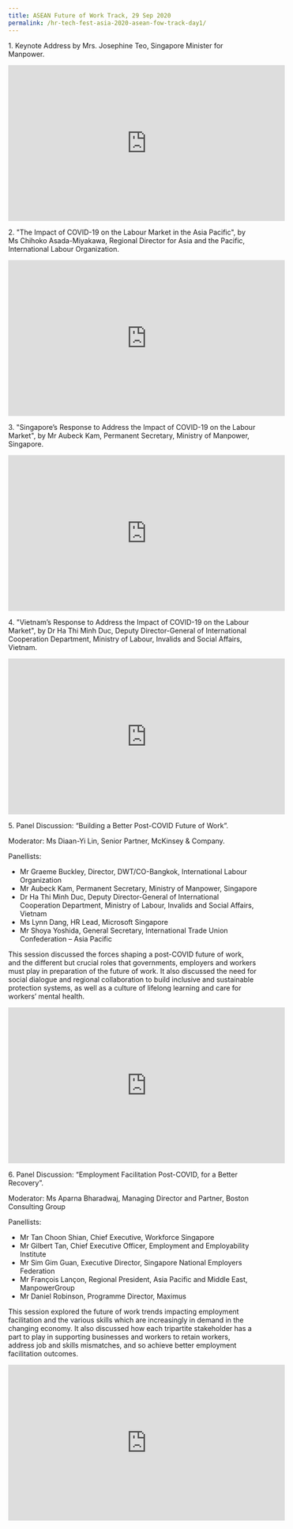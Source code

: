 ```yaml
---
title: ASEAN Future of Work Track, 29 Sep 2020
permalink: /hr-tech-fest-asia-2020-asean-fow-track-day1/
---
```

1\. Keynote Address by Mrs. Josephine Teo, Singapore Minister for Manpower.
<div class="bp-youtube">
<iframe width="560" height="315" src="https://www.youtube.com/embed/jA5KXxxeAcQ" frameborder="0" allow="accelerometer; autoplay; clipboard-write; encrypted-media; gyroscope; picture-in-picture" allowfullscreen></iframe>
</div>

2\. "The Impact of COVID-19 on the Labour Market in the Asia Pacific", by Ms Chihoko Asada-Miyakawa, Regional Director for Asia and the Pacific, International Labour Organization. 
<div class="bp-youtube">
<iframe width="560" height="315" src="https://www.youtube.com/embed/zTQww8b0_LQ" frameborder="0" allow="accelerometer; autoplay; clipboard-write; encrypted-media; gyroscope; picture-in-picture" allowfullscreen></iframe>
</div>

3\. "Singapore’s Response to Address the Impact of COVID-19 on the Labour Market", by Mr Aubeck Kam, Permanent Secretary, Ministry of Manpower, Singapore.
<div class="bp-youtube">
<iframe width="560" height="315" src="https://www.youtube.com/embed/5DGdqVRZVH0" frameborder="0" allow="accelerometer; autoplay; clipboard-write; encrypted-media; gyroscope; picture-in-picture" allowfullscreen></iframe>
</div>

4\. "Vietnam’s Response to Address the Impact of COVID-19 on the Labour Market", by Dr Ha Thi Minh Duc, Deputy Director-General of International Cooperation Department, Ministry of Labour, Invalids and Social Affairs, Vietnam.
<div class="bp-youtube">
<iframe width="560" height="315" src="https://www.youtube.com/embed/1i1ZqyMaeZs" frameborder="0" allow="accelerometer; autoplay; clipboard-write; encrypted-media; gyroscope; picture-in-picture" allowfullscreen></iframe>
</div>

5\. Panel Discussion: “Building a Better Post-COVID Future of Work”.  

Moderator: Ms Diaan-Yi Lin, Senior Partner, McKinsey & Company. 

Panellists:
- Mr Graeme Buckley, Director, DWT/CO-Bangkok, International Labour Organization
- Mr Aubeck Kam, Permanent Secretary, Ministry of Manpower, Singapore
- Dr Ha Thi Minh Duc, Deputy Director-General of International Cooperation Department, Ministry of Labour, Invalids and Social Affairs, Vietnam
- Ms Lynn Dang, HR Lead, Microsoft Singapore
- Mr Shoya Yoshida, General Secretary, International Trade Union Confederation – Asia Pacific

This session discussed the forces shaping a post-COVID future of work, and the different but crucial roles that governments, employers and workers must play in preparation of the future of work. It also discussed the need for social dialogue and regional collaboration to build inclusive and sustainable protection systems, as well as a culture of lifelong learning and care for workers’ mental health.
<div class="bp-youtube">
<iframe width="560" height="315" src="https://www.youtube.com/embed/W-PUUZhsp3k" frameborder="0" allow="accelerometer; autoplay; clipboard-write; encrypted-media; gyroscope; picture-in-picture" allowfullscreen></iframe>
</div>

6\. Panel Discussion: “Employment Facilitation Post-COVID, for a Better Recovery”.

Moderator: Ms Aparna Bharadwaj, Managing Director and Partner, Boston Consulting Group

Panellists:
- Mr Tan Choon Shian, Chief Executive, Workforce Singapore
- Mr Gilbert Tan, Chief Executive Officer, Employment and Employability Institute
- Mr Sim Gim Guan, Executive Director, Singapore National Employers Federation
- Mr François Lançon, Regional President, Asia Pacific and Middle East, ManpowerGroup
- Mr Daniel Robinson, Programme Director, Maximus

This session explored the future of work trends impacting employment facilitation and the various skills which are increasingly in demand in the changing economy. It also discussed how each tripartite stakeholder has a part to play in supporting businesses and workers to retain workers, address job and skills mismatches, and so achieve better employment facilitation outcomes.
<div class="bp-youtube">
<iframe width="560" height="315" src="https://www.youtube.com/embed/qPJeYKCN-vY" frameborder="0" allow="accelerometer; autoplay; clipboard-write; encrypted-media; gyroscope; picture-in-picture" allowfullscreen></iframe>
</div>
